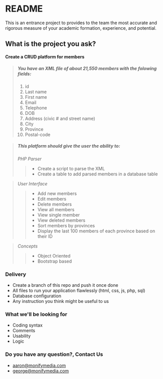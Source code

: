 # README #

This is an entrance project to provides to the team the most accurate and rigorous measure of your academic formation, experience, and potential. 

## What is the project you ask? ##

#### Create a CRUD platform for members ####

> ##### You have an XML file of about 21,550 members with the folowing fields: #####
> 1. id
> 2. Last name
> 3. First name
> 4. Email
> 5. Telephone
> 6. DOB
> 7. Address (civic # and street name)
> 8. City
> 9. Province
> 10. Postal-code

> ##### This platform should give the user the ability to: #####
> _PHP Parser_
> > - Create a script to parse the XML
> > - Create a table to add parsed members in a database table

> _User Interface_
> > - Add new members
> > - Edit members
> > - Delete members
> > - View all members
> > - View single member
> > - View deleted members
> > - Sort members by provinces
> > - Display the last 100 members of each province based on their ID

> _Concepts_
> > - Object Oriented
> > - Bootstrap based

### Delivery ###

* Create a branch of this repo and push it once done
* All files to run your application flawlessly (html, css, js, php, sql)
* Database configuration
* Any instruction you think might be useful to us

### What we'll be looking for ###

* Coding syntax
* Comments
* Usability
* Logic

### Do you have any question?, Contact Us ###

* aaron@monifymedia.com
* george@monifymedia.com